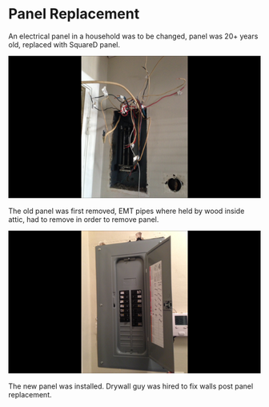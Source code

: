 # Panel Replacement
An electrical panel in a household was to be changed,
panel was 20+ years old, replaced with SquareD panel.

![alt text](https://github.com/Grecopintoanguita/Work-Projects/blob/master/images/PanelOld.PNG "Old Panel to be replaced")

The old panel was first removed, EMT pipes where held by wood
inside attic, had to remove in order to remove panel.

![alt text](https://github.com/Grecopintoanguita/Work-Projects/blob/master/images/PanelNew.PNG "New Panel")

The new panel was installed. Drywall guy was hired to fix
walls post panel replacement.
